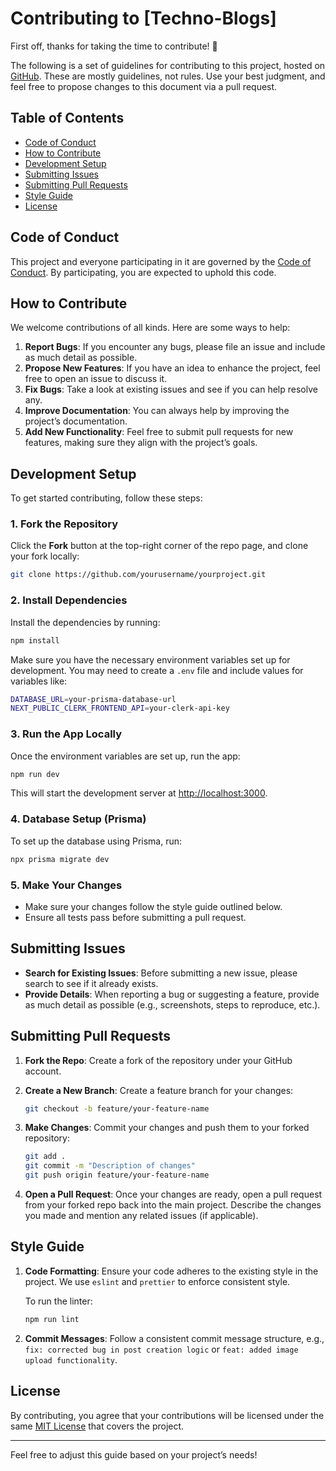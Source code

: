 
# Contributing to [Techno-Blogs]

First off, thanks for taking the time to contribute! 🎉

The following is a set of guidelines for contributing to this project, hosted on [GitHub](https://github.com/yourusername/yourproject). These are mostly guidelines, not rules. Use your best judgment, and feel free to propose changes to this document via a pull request.

## Table of Contents

- [Code of Conduct](#code-of-conduct)
- [How to Contribute](#how-to-contribute)
- [Development Setup](#development-setup)
- [Submitting Issues](#submitting-issues)
- [Submitting Pull Requests](#submitting-pull-requests)
- [Style Guide](#style-guide)
- [License](#license)

## Code of Conduct

This project and everyone participating in it are governed by the [Code of Conduct](CODE_OF_CONDUCT.md). By participating, you are expected to uphold this code.

## How to Contribute

We welcome contributions of all kinds. Here are some ways to help:

1. **Report Bugs**: If you encounter any bugs, please file an issue and include as much detail as possible.
2. **Propose New Features**: If you have an idea to enhance the project, feel free to open an issue to discuss it.
3. **Fix Bugs**: Take a look at existing issues and see if you can help resolve any.
4. **Improve Documentation**: You can always help by improving the project’s documentation.
5. **Add New Functionality**: Feel free to submit pull requests for new features, making sure they align with the project’s goals.

## Development Setup

To get started contributing, follow these steps:

### 1. Fork the Repository

Click the **Fork** button at the top-right corner of the repo page, and clone your fork locally:

```bash
git clone https://github.com/yourusername/yourproject.git
```

### 2. Install Dependencies

Install the dependencies by running:

```bash
npm install
```

Make sure you have the necessary environment variables set up for development. You may need to create a `.env` file and include values for variables like:

```bash
DATABASE_URL=your-prisma-database-url
NEXT_PUBLIC_CLERK_FRONTEND_API=your-clerk-api-key
```

### 3. Run the App Locally

Once the environment variables are set up, run the app:

```bash
npm run dev
```

This will start the development server at [http://localhost:3000](http://localhost:3000).

### 4. Database Setup (Prisma)

To set up the database using Prisma, run:

```bash
npx prisma migrate dev
```

### 5. Make Your Changes

- Make sure your changes follow the style guide outlined below.
- Ensure all tests pass before submitting a pull request.

## Submitting Issues

- **Search for Existing Issues**: Before submitting a new issue, please search to see if it already exists.
- **Provide Details**: When reporting a bug or suggesting a feature, provide as much detail as possible (e.g., screenshots, steps to reproduce, etc.).

## Submitting Pull Requests

1. **Fork the Repo**: Create a fork of the repository under your GitHub account.
2. **Create a New Branch**: Create a feature branch for your changes:
   
   ```bash
   git checkout -b feature/your-feature-name
   ```

3. **Make Changes**: Commit your changes and push them to your forked repository:
   
   ```bash
   git add .
   git commit -m "Description of changes"
   git push origin feature/your-feature-name
   ```

4. **Open a Pull Request**: Once your changes are ready, open a pull request from your forked repo back into the main project. Describe the changes you made and mention any related issues (if applicable).

## Style Guide

1. **Code Formatting**: Ensure your code adheres to the existing style in the project. We use `eslint` and `prettier` to enforce consistent style.
   
   To run the linter:
   ```bash
   npm run lint
   ```

2. **Commit Messages**: Follow a consistent commit message structure, e.g., `fix: corrected bug in post creation logic` or `feat: added image upload functionality`.

## License

By contributing, you agree that your contributions will be licensed under the same [MIT License](LICENSE) that covers the project.

---

Feel free to adjust this guide based on your project’s needs!
